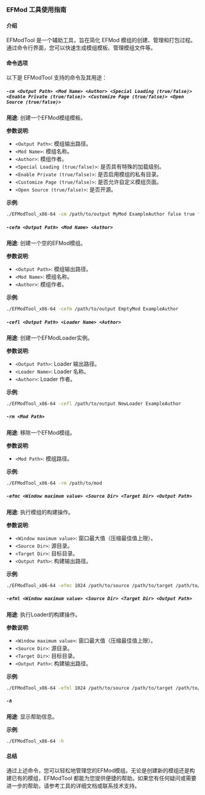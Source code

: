 ### EFMod 工具使用指南

#### 介绍

EFModTool 是一个辅助工具，旨在简化 EFMod 模组的创建、管理和打包过程。通过命令行界面，您可以快速生成模组模板、管理模组文件等。

#### 命令选项

以下是 EFModTool 支持的命令及其用途：

##### `-cm <Output Path> <Mod Name> <Author> <Special Loading (true/false)> <Enable Private (true/false)> <Customize Page (true/false)> <Open Source (true/false)>`

**用途**: 创建一个EFMod模组模板。

**参数说明**:

- `<Output Path>`: 模组输出路径。
- `<Mod Name>`: 模组名称。
- `<Author>`: 模组作者。
- `<Special Loading (true/false)>`: 是否具有特殊的加载级别。
- `<Enable Private (true/false)>`: 是否启用模组的私有目录。
- `<Customize Page (true/false)>`: 是否允许自定义模组页面。
- `<Open Source (true/false)>`: 是否开源。

**示例**:

```bash
./EFModTool_x86-64 -cm /path/to/output MyMod ExampleAuthor false true false true
```

##### `-cefm <Output Path> <Mod Name> <Author>`

**用途**: 创建一个空的EFMod模组。

**参数说明**:

- `<Output Path>`: 模组输出路径。
- `<Mod Name>`: 模组名称。
- `<Author>`: 模组作者。

**示例**:

```bash
./EFModTool_x86-64 -cefm /path/to/output EmptyMod ExampleAuthor
```

##### `-cefl <Output Path> <Loader Name> <Author>`

**用途**: 创建一个EFModLoader实例。

**参数说明**:

- `<Output Path>`: Loader 输出路径。
- `<Loader Name>`: Loader 名称。
- `<Author>`: Loader 作者。

**示例**:

```bash
./EFModTool_x86-64 -cefl /path/to/output NewLoader ExampleAuthor
```

##### `-rm <Mod Path>`

**用途**: 移除一个EFMod模组。

**参数说明**:

- `<Mod Path>`: 模组路径。

**示例**:

```bash
./EFModTool_x86-64 -rm /path/to/mod
```

##### `-efmc <Window maximum value> <Source Dir> <Target Dir> <Output Path>`

**用途**: 执行模组的构建操作。

**参数说明**:

- `<Window maximum value>`: 窗口最大值（压缩最佳值上限）。
- `<Source Dir>`: 源目录。
- `<Target Dir>`: 目标目录。
- `<Output Path>`: 构建输出路径。

**示例**:

```bash
./EFModTool_x86-64 -efmc 1024 /path/to/source /path/to/target /path/to/output
```

##### `-efml <Window maximum value> <Source Dir> <Target Dir> <Output Path>`

**用途**: 执行Loader的构建操作。

**参数说明**:

- `<Window maximum value>`: 窗口最大值（压缩最佳值上限）。
- `<Source Dir>`: 源目录。
- `<Target Dir>`: 目标目录。
- `<Output Path>`: 构建输出路径。

**示例**:

```bash
./EFModTool_x86-64 -efml 1024 /path/to/source /path/to/target /path/to/output
```

##### `-h`

**用途**: 显示帮助信息。

**示例**:

```bash
./EFModTool_x86-64 -h
```

#### 总结

通过上述命令，您可以轻松地管理您的EFMod模组。无论是创建新的模组还是构建已有的模组，EFModTool 都能为您提供便捷的帮助。如果您有任何疑问或需要进一步的帮助，请参考工具的详细文档或联系技术支持。
